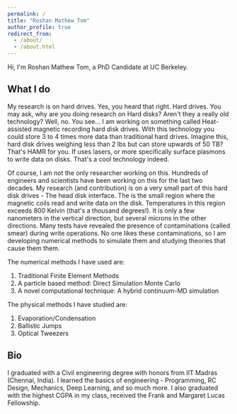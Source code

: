 ```yaml
---
permalink: /
title: "Roshan Mathew Tom"
author_profile: true
redirect_from: 
  - /about/
  - /about.html
---
```


Hi, I'm Roshan Mathew Tom, a PhD Candidate at UC Berkeley.

## What I do

My research is on hard drives. Yes, you heard that right. Hard drives. You may ask, why are you doing research on Hard disks? Aren't they a really old technology? Well, no. You see... I am working on something called Heat-assisted magnetic recording hard disk drives. With this technology you could store 3 to 4 times more data than traditional hard drives. Imagine this, hard disk drives weighing less than 2 lbs but can store upwards of 50 TB? That's HAMR for you. If uses lasers, or more specifically surface plasmons to write data on disks. That's a cool technology indeed. 

Of course, I am not the only researcher working on this. Hundreds of engineers and scientists have been working on this for the last two decades. My research (and contribution) is on a very small part of this hard disk drives - The head disk interface. The is the small region where the magnetic coils read and write data on the disk. Temperatures in this region exceeds 800 Kelvin (that's a thousand degrees!). It is only a few nanometers in the vertical direction, but several microns in the other directions. Many tests have revealed the presence of contaminations (called smear) during write operations. No one likes these contaminations, so I am developing numerical methods to simulate them and studying theories that cause them them. 

The numerical methods I have used are:

1. Traditional Finite Element Methods
2. A particle based method: Direct Simulation Monte Carlo
3. A novel computational technique: A hybrid continuum-MD simulation


The physical methods I have studied are:
1. Evaporation/Condensation
2. Ballistic Jumps
3. Optical Tweezers


## Bio

I graduated with a Civil engineering degree with honors from IIT Madras (Chennai, India). I learned the basics of engineering - Programming, RC Design, Mechanics, Deep Learning, and so much more. I also graduated with the highest CGPA in my class, received the Frank and Margaret Lucas Fellowship.